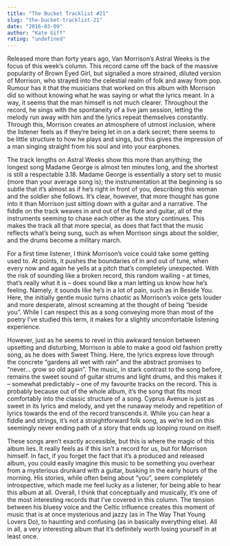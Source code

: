 ```yaml
---
title: "The Bucket Tracklist #21"
slug: "the-bucket-tracklist-21"
date: "2016-03-09"
author: "Kate Giff"
rating: "undefined"
---
```


Released more than forty years ago, Van Morrison’s Astral Weeks is the focus of this week’s column. This record came off the back of the massive popularity of Brown Eyed Girl, but signalled a more strained, diluted version of Morrison, who strayed into the celestial realm of folk and away from pop. Rumour has it that the musicians that worked on this album with Morrison did so without knowing what he was saying or what the lyrics meant. In a way, it seems that the man himself is not much clearer. Throughout the record, he sings with the spontaneity of a live jam session, letting the melody run away with him and the lyrics repeat themselves constantly. Through this, Morrison creates an atmosphere of utmost inclusion, where the listener feels as if they’re being let in on a dark secret; there seems to be little structure to how he plays and sings, but this gives the impression of a man singing straight from his soul and into your earphones.

The track lengths on Astral Weeks show this more than anything; the longest song Madame George is almost ten minutes long, and the shortest is still a respectable 3.18. Madame George is essentially a story set to music (more than your average song is); the instrumentation at the beginning is so subtle that it’s almost as if he’s right in front of you, describing this woman and the soldier she follows. It’s clear, however, that more thought has gone into it than Morrison just sitting down with a guitar and a narrative. The fiddle on the track weaves in and out of the flute and guitar, all of the instruments seeming to chase each other as the story continues. This makes the track all that more special, as does that fact that the music reflects what’s being sung, such as when Morrison sings about the soldier, and the drums become a military march.

For a first time listener, I think Morrison’s voice could take some getting used to. At points, it pushes the boundaries of in and out of tune, when every now and again he yells at a pitch that’s completely unexpected. With the risk of sounding like a broken record, this random wailing – at times, that’s really what it is – does sound like a man letting us know how he’s feeling. Namely, it sounds like he’s in a lot of pain, such as in Beside You. Here, the initially gentle music turns chaotic as Morrison’s voice gets louder and more desperate, almost screaming at the thought of being “beside you”. While I can respect this as a song conveying more than most of the poetry I’ve studied this term, it makes for a slightly uncomfortable listening experience.

However, just as he seems to revel in this awkward tension between upsetting and disturbing, Morrison is able to make a good old fashion pretty song, as he does with Sweet Thing. Here, the lyrics express love through the concrete “gardens all wet with rain” and the abstract promises to “never… grow so old again”. The music, in stark contrast to the song before, remains the sweet sound of guitar strums and light drums, and this makes it – somewhat predictably – one of my favourite tracks on the record. This is probably because out of the whole album, it’s the song that fits most comfortably into the classic structure of a song. Cyprus Avenue is just as sweet in its lyrics and melody, and yet the runaway melody and repetition of lyrics towards the end of the record transcends it. While you can hear a fiddle and strings, it’s not a straightforward folk song, as we’re led on this seemingly never ending path of a story that ends up looping round on itself.

These songs aren’t exactly accessible, but this is where the magic of this album lies. It really feels as if this isn’t a record for us, but for Morrison himself. In fact, if you forget the fact that it’s a produced and released album, you could easily imagine this music to be something you overhear from a mysterious drunkard with a guitar, busking in the early hours of the morning. His stories, while often being about “you”, seem completely introspective, which made me feel lucky as a listener, for being able to hear this album at all. Overall, I think that conceptually and musically, it’s one of the most interesting records that I’ve covered in this column. The tension between his bluesy voice and the Celtic influence creates this moment of music that is at once mysterious and jazzy (as in The Way That Young Lovers Do), to haunting and confusing (as in basically everything else). All in all, a very interesting album that it’s definitely worth losing yourself in at least once.
